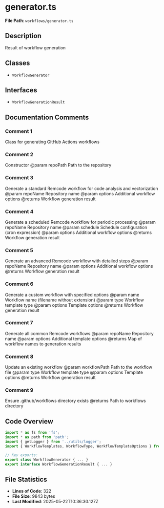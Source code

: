 # generator.ts

**File Path**: `workflows/generator.ts`

## Description

Result of workflow generation

## Classes

- `WorkflowGenerator`

## Interfaces

- `WorkflowGenerationResult`

## Documentation Comments

### Comment 1

Class for generating GitHub Actions workflows

### Comment 2

Constructor
 @param repoPath Path to the repository

### Comment 3

Generate a standard Remcode workflow for code analysis and vectorization
 @param repoName Repository name
 @param options Additional workflow options
 @returns Workflow generation result

### Comment 4

Generate a scheduled Remcode workflow for periodic processing
 @param repoName Repository name
 @param schedule Schedule configuration (cron expression)
 @param options Additional workflow options
 @returns Workflow generation result

### Comment 5

Generate an advanced Remcode workflow with detailed steps
 @param repoName Repository name
 @param options Additional workflow options
 @returns Workflow generation result

### Comment 6

Generate a custom workflow with specified options
 @param name Workflow name (filename without extension)
 @param type Workflow template type
 @param options Template options
 @returns Workflow generation result

### Comment 7

Generate all common Remcode workflows
 @param repoName Repository name
 @param options Additional template options
 @returns Map of workflow names to generation results

### Comment 8

Update an existing workflow
 @param workflowPath Path to the workflow file
 @param type Workflow template type
 @param options Template options
 @returns Workflow generation result

### Comment 9

Ensure .github/workflows directory exists
 @returns Path to workflows directory

## Code Overview

```typescript
import * as fs from 'fs';
import * as path from 'path';
import { getLogger } from '../utils/logger';
import { WorkflowTemplates, WorkflowType, WorkflowTemplateOptions } from './templates';

// Key exports:
export class WorkflowGenerator { ... }
export interface WorkflowGenerationResult { ... }
```

## File Statistics

- **Lines of Code**: 322
- **File Size**: 9843 bytes
- **Last Modified**: 2025-05-22T10:36:30.127Z


